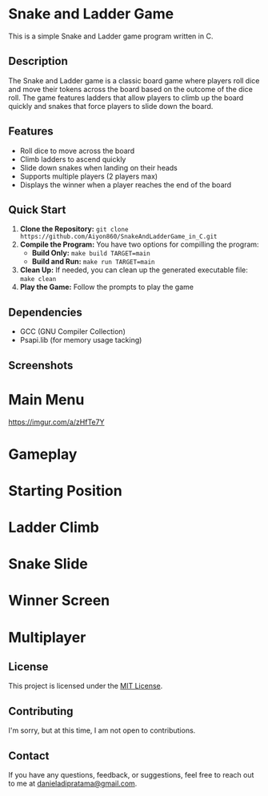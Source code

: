# Snake and Ladder Game
This is a simple Snake and Ladder game program written in C.

## Description
The Snake and Ladder game is a classic board game where players roll dice and move their tokens across the board based on the outcome of the dice roll. The game features ladders that allow players to climb up the board quickly and snakes that force players to slide down the board.

## Features
- Roll dice to move across the board
- Climb ladders to ascend quickly
- Slide down snakes when landing on their heads
- Supports multiple players (2 players max)
- Displays the winner when a player reaches the end of the board

## Quick Start
1. **Clone the Repository:** `git clone https://github.com/Aiyon860/SnakeAndLadderGame_in_C.git`
2. **Compile the Program:**
    You have two options for compilling the program:
    - **Build Only:** `make build TARGET=main`
    - **Build and Run:** `make run TARGET=main`
3. **Clean Up:** If needed, you can clean up the generated executable file: `make clean`
5. **Play the Game:**
    Follow the prompts to play the game

## Dependencies
- GCC (GNU Compiler Collection)
- Psapi.lib (for memory usage tacking)

## Screenshots
# Main Menu
https://imgur.com/a/zHfTe7Y

# Gameplay

# Starting Position

# Ladder Climb

# Snake Slide

# Winner Screen

# Multiplayer

## License
This project is licensed under the [MIT License](https://www.mit.edu/~amini/LICENSE.md).

## Contributing
I'm sorry, but at this time, I am not open to contributions.

## Contact
If you have any questions, feedback, or suggestions, feel free to reach out to me at danieladipratama@gmail.com.
